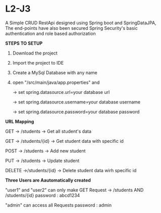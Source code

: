 # L2-J3
A Simple CRUD RestApi designed using Spring boot and SpringDataJPA, The end-points have also been secured Spring Security's basic authentication and role based authorization

**STEPS TO SETUP**

1. Download the project

2. Import the project to IDE

3. Create a MySql Database with any name 

4. open "/src/main/java/app.properties" and

   -> set spring.datasource.url=your database url
   
   -> set spring.datasource.username=your database username
   
   -> set spring.datasource.password=your database password

**URL Mapping**

GET -> /students -> Get all student's data

GET -> /students/{id} -> Get student data with specific id 

POST -> /students -> Add new student 

PUT -> /students -> Update student

DELETE ->/students/{id} -> Delete student data wirh specific id



**Three Users are Aautomatically created**

"user1" and "user2" can only make GET Request -> /students   AND   /students/{id}
password : abcd1234

"admin" can access all Requests
password : admin

